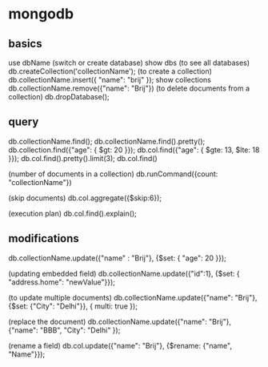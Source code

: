 # mongodb

## basics
use dbName (switch or create database)
show dbs (to see all databases)
db.createCollection('collectionName'); (to create a collection)
db.collectionName.insert({ "name": "brij" });
show collections
db.collectionName.remove({"name": "Brij"}) (to delete documents from a collection)
db.dropDatabase();


## query
db.collectionName.find();
db.collectionName.find().pretty();
db.collection.find({"age": { $gt: 20 }});
db.col.find({"age": { $gte: 13, $lte: 18 }});
db.col.find().pretty().limit(3);
db.col.find()

(number of documents in a collection)
db.runCommand({count: "collectionName"})

(skip documents)
db.col.aggregate({$skip:6});

(execution plan)
db.col.find().explain();

## modifications
db.collectionName.update({"name" : "Brij"}, {$set: { "age": 20 }});

(updating embedded field)
db.collectionName.update({"id":1}, {$set: { "address.home": "newValue"}});

(to update multiple documents)
db.collectionName.update({"name": "Brij"}, {$set: {"City": "Delhi"}}, { multi: true });

(replace the document)
db.collectionName.update({"name": "Brij"}, {"name": "BBB", "City": "Delhi" });

(rename a field)
db.col.update({"name": "Brij"}, {$rename: {"name", "Name"}});





